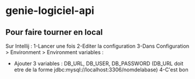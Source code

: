 # genie-logiciel-api

## Pour faire tourner en local

Sur Intellij : 
1-Lancer une fois
2-Editer la configuration 
3-Dans Configuration > Environment > Environment variables :
 - Ajouter 3 variables : DB_URL, DB_USER, DB_PASSWORD (DB_URL doit etre de la forme jdbc:mysql://localhost:3306/nomdelabase)
4-C'est bon

